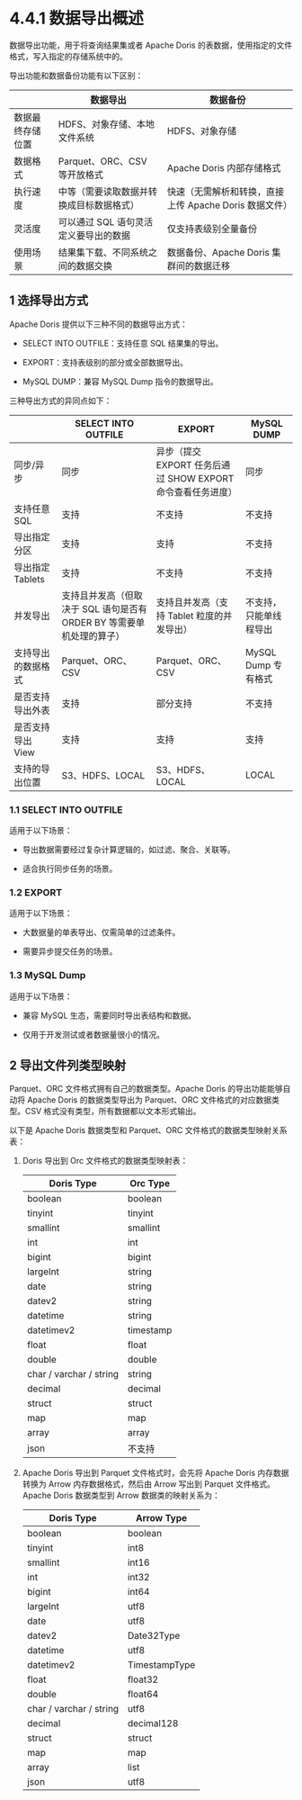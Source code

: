 # 4.4.1 数据导出概述

数据导出功能，用于将查询结果集或者 Apache Doris 的表数据，使用指定的文件格式，写入指定的存储系统中的。

导出功能和数据备份功能有以下区别：

|   | 数据导出 | 数据备份 |
| -- | -- | -- |
| 数据最终存储位置 | HDFS、对象存储、本地文件系统 | HDFS、对象存储 |
| 数据格式 | Parquet、ORC、CSV 等开放格式 | Apache Doris 内部存储格式 |
| 执行速度 | 中等（需要读取数据并转换成目标数据格式） | 快速（无需解析和转换，直接上传 Apache Doris 数据文件） |
| 灵活度 | 可以通过 SQL 语句灵活定义要导出的数据 | 仅支持表级别全量备份 |
| 使用场景 | 结果集下载、不同系统之间的数据交换 | 数据备份、Apache Doris 集群间的数据迁移 |

## 1 选择导出方式

Apache Doris 提供以下三种不同的数据导出方式：

* SELECT INTO OUTFILE：支持任意 SQL 结果集的导出。

* EXPORT：支持表级别的部分或全部数据导出。

* MySQL DUMP：兼容 MySQL Dump 指令的数据导出。

三种导出方式的异同点如下：

|    | SELECT INTO OUTFILE | EXPORT | MySQL DUMP |
| -- | -- | -- | -- |
| 同步/异步 | 同步 | 异步（提交 EXPORT 任务后通过 SHOW EXPORT 命令查看任务进度） | 同步 |
| 支持任意 SQL | 支持 | 不支持 | 不支持 |
| 导出指定分区 | 支持 | 支持 | 不支持 |
| 导出指定 Tablets | 支持 | 不支持 | 不支持 |
| 并发导出 | 支持且并发高（但取决于 SQL 语句是否有 ORDER BY 等需要单机处理的算子） | 支持且并发高（支持 Tablet 粒度的并发导出） | 不支持，只能单线程导出 |
| 支持导出的数据格式 | Parquet、ORC、CSV | Parquet、ORC、CSV | MySQL Dump 专有格式 |
| 是否支持导出外表 | 支持 | 部分支持 | 不支持 |
| 是否支持导出 View | 支持 | 支持 | 支持 |
| 支持的导出位置 | S3、HDFS、LOCAL | S3、HDFS、LOCAL | LOCAL |

### 1.1 SELECT INTO OUTFILE

适用于以下场景：

* 导出数据需要经过复杂计算逻辑的，如过滤、聚合、关联等。

* 适合执行同步任务的场景。

### 1.2 EXPORT

适用于以下场景：

* 大数据量的单表导出、仅需简单的过滤条件。

* 需要异步提交任务的场景。

### 1.3 MySQL Dump

适用于以下场景：

* 兼容 MySQL 生态，需要同时导出表结构和数据。

* 仅用于开发测试或者数据量很小的情况。

## 2 导出文件列类型映射

Parquet、ORC 文件格式拥有自己的数据类型。Apache Doris 的导出功能能够自动将 Apache Doris 的数据类型导出为 Parquet、ORC 文件格式的对应数据类型。CSV 格式没有类型，所有数据都以文本形式输出。

以下是 Apache Doris 数据类型和 Parquet、ORC 文件格式的数据类型映射关系表：

1. Doris 导出到 Orc 文件格式的数据类型映射表：

    | Doris Type | Orc Type |
    | -- | -- |
    | boolean | boolean |
    | tinyint | tinyint |
    | smallint | smallint |
    | int | int |
    | bigint | bigint |
    | largeInt | string |
    | date | string |
    | datev2 | string |
    | datetime | string |
    | datetimev2 | timestamp |
    | float | float |
    | double | double |
    | char / varchar / string | string |
    | decimal | decimal |
    | struct | struct |
    | map | map |
    | array | array |
    | json | 不支持 |

2. Apache Doris 导出到 Parquet 文件格式时，会先将 Apache Doris 内存数据转换为 Arrow 内存数据格式，然后由 Arrow 写出到 Parquet 文件格式。Apache Doris 数据类型到 Arrow 数据类的映射关系为：

    | Doris Type | Arrow Type |
    | -- | -- |
    | boolean | boolean |
    | tinyint | int8 |
    | smallint | int16 |
    | int | int32 |
    | bigint | int64 |
    | largeInt | utf8 |
    | date | utf8 |
    | datev2 | Date32Type |
    | datetime | utf8 |
    | datetimev2 | TimestampType |
    | float | float32 |
    | double | float64 |
    | char / varchar / string | utf8 |
    | decimal | decimal128 |
    | struct | struct |
    | map | map |
    | array | list |
    | json | utf8 |

